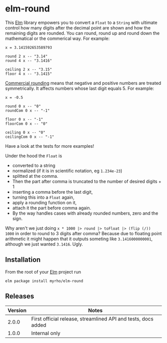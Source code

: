 # elm-round 

This [Elm](http://elm-lang.org) library empowers you to convert a `Float` to a `String` with ultimate control how many digits after the decimal point are shown and how the remaining digits are rounded. You can round, round up and round down the mathematical or the commerical way. For example:

    x = 3.141592653589793

    round 2 x -- "3.14"
    round 4 x -- "3.1416"
    
    ceiling 2 x -- "3.15"
    floor 4 x -- "3.1415"

[Commercial rounding](https://en.wikipedia.org/wiki/Rounding#Round_half_away_from_zero) means that negative and positive numbers are treated symmetrically. It affects numbers whose last digit equals 5. For example:

    x = -0.5

    round 0 x -- "0"
    roundCom 0 x -- "-1"

    floor 0 x -- "-1"
    floorCom 0 x -- "0"

    ceiling 0 x -- "0"
    ceilingCom 0 x -- "-1"

Have a look at the tests for more examples!

Under the hood the `Float` is 

  * converted to a string
  * normalized (if it is in scientific notation, eg `1.234e-23`)
  * splitted at the comma.
  * Then the part after comma is truncated to the number of desired digits + 1
  * inserting a comma before the last digit,
  * turning this into a `Float` again,
  * apply a rounding function on it,
  * attach it the part before comma again.
  * By the way handles cases with already rounded numbers, zero and the sign.

Why aren't we just doing `x * 1000 |> round |> toFloat |> (flip (/)) 1000` in order to round to 3 digits after comma? Because due to floating point arithmetic it might happen that it outputs someting like `3.1416000000001`, although we just wanted `3.1416`. Ugly.

## Installation

From the root of your [Elm](http://elm-lang.org) project run

    elm package install myrho/elm-round

## Releases

| Version | Notes |
| ------- | ----- |
| 2.0.0   | First official release, streamlined API and tests, docs added |
| 1.0.0   | Internal only |
